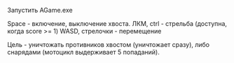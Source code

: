Запустить AGame.exe

Space - включение, выключение хвоста.
ЛКМ, ctrl - стрельба (доступна, когда score >= 1)
WASD, стрелочки - перемещение

Цель - уничтожать противников хвостом (уничтожает сразу), либо снарядами (мотоцикл выдерживает 5 попаданий).
